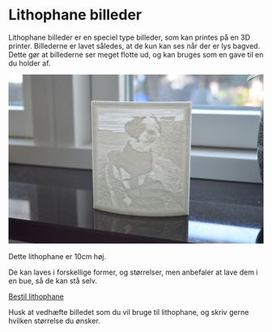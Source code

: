 # Lithophane billeder

Lithophane billeder er en speciel type billeder, som kan printes på en 3D printer. Billederne er lavet således, at de kun kan ses når der er lys bagved. Dette gør at billederne ser meget flotte ud, og kan bruges som en gave til en du holder af.

<p><img class="w-[700px]" src="/3dprints/lithophane.jpg"/></p> 

Dette lithophane er 10cm høj.

De kan laves i forskellige former, og størrelser, men anbefaler at lave dem i en bue, så de kan stå selv.

<a href="/faa-et-tilbud" class="button">Bestil lithophane</a>

Husk at vedhæfte billedet som du vil bruge til lithophane, og skriv gerne hvilken størrelse du ønsker.